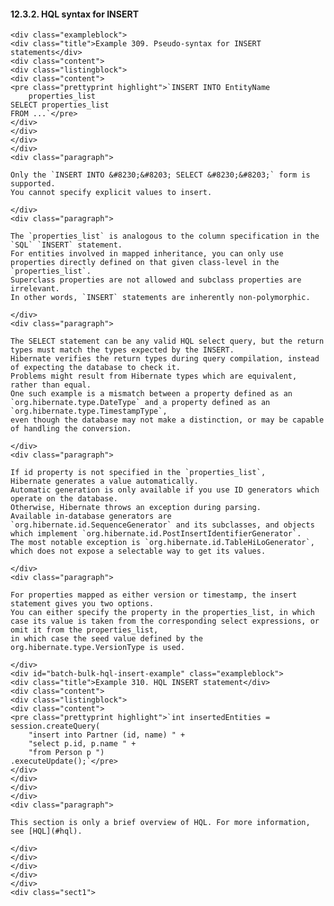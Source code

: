 #### 12.3.2. HQL syntax for INSERT

    <div class="exampleblock">
    <div class="title">Example 309. Pseudo-syntax for INSERT statements</div>
    <div class="content">
    <div class="listingblock">
    <div class="content">
    <pre class="prettyprint highlight">`INSERT INTO EntityName
    	properties_list
    SELECT properties_list
    FROM ...`</pre>
    </div>
    </div>
    </div>
    </div>
    <div class="paragraph">

    Only the `INSERT INTO &#8230;&#8203; SELECT &#8230;&#8203;` form is supported.
    You cannot specify explicit values to insert.

    </div>
    <div class="paragraph">

    The `properties_list` is analogous to the column specification in the `SQL` `INSERT` statement.
    For entities involved in mapped inheritance, you can only use properties directly defined on that given class-level in the `properties_list`.
    Superclass properties are not allowed and subclass properties are irrelevant.
    In other words, `INSERT` statements are inherently non-polymorphic.

    </div>
    <div class="paragraph">

    The SELECT statement can be any valid HQL select query, but the return types must match the types expected by the INSERT.
    Hibernate verifies the return types during query compilation, instead of expecting the database to check it.
    Problems might result from Hibernate types which are equivalent, rather than equal.
    One such example is a mismatch between a property defined as an `org.hibernate.type.DateType` and a property defined as an `org.hibernate.type.TimestampType`,
    even though the database may not make a distinction, or may be capable of handling the conversion.

    </div>
    <div class="paragraph">

    If id property is not specified in the `properties_list`,
    Hibernate generates a value automatically.
    Automatic generation is only available if you use ID generators which operate on the database.
    Otherwise, Hibernate throws an exception during parsing.
    Available in-database generators are `org.hibernate.id.SequenceGenerator` and its subclasses, and objects which implement `org.hibernate.id.PostInsertIdentifierGenerator`.
    The most notable exception is `org.hibernate.id.TableHiLoGenerator`, which does not expose a selectable way to get its values.

    </div>
    <div class="paragraph">

    For properties mapped as either version or timestamp, the insert statement gives you two options.
    You can either specify the property in the properties_list, in which case its value is taken from the corresponding select expressions, or omit it from the properties_list,
    in which case the seed value defined by the org.hibernate.type.VersionType is used.

    </div>
    <div id="batch-bulk-hql-insert-example" class="exampleblock">
    <div class="title">Example 310. HQL INSERT statement</div>
    <div class="content">
    <div class="listingblock">
    <div class="content">
    <pre class="prettyprint highlight">`int insertedEntities = session.createQuery(
        "insert into Partner (id, name) " +
        "select p.id, p.name " +
        "from Person p ")
    .executeUpdate();`</pre>
    </div>
    </div>
    </div>
    </div>
    <div class="paragraph">

    This section is only a brief overview of HQL. For more information, see [HQL](#hql).

    </div>
    </div>
    </div>
    </div>
    </div>
    <div class="sect1">